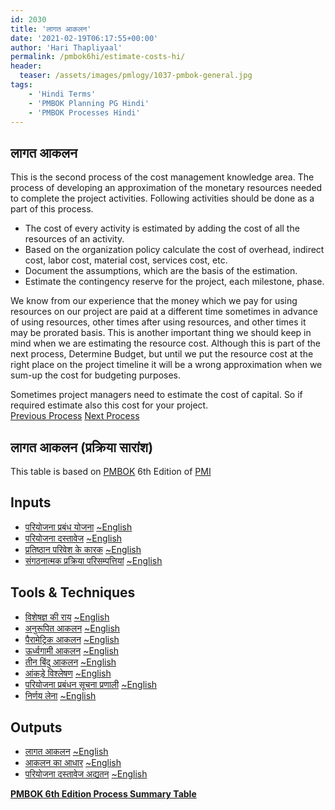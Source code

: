 ```yaml
---
id: 2030   
title: 'लागत आकलन'
date: '2021-02-19T06:17:55+00:00'
author: 'Hari Thapliyaal'
permalink: /pmbok6hi/estimate-costs-hi/
header:
  teaser: /assets/images/pmlogy/1037-pmbok-general.jpg
tags:
    - 'Hindi Terms'
    - 'PMBOK Planning PG Hindi'
    - 'PMBOK Processes Hindi'
---
```


## लागत आकलन

This is the second process of the cost management knowledge area. The process of developing an approximation of the monetary resources needed to complete the project activities. Following activities should be done as a part of this process.

- The cost of every activity is estimated by adding the cost of all the resources of an activity.
- Based on the organization policy calculate the cost of overhead, indirect cost, labor cost, material cost, services cost, etc.
- Document the assumptions, which are the basis of the estimation.
- Estimate the contingency reserve for the project, each milestone, phase.

We know from our experience that the money which we pay for using resources on our project are paid at a different time sometimes in advance of using resources, other times after using resources, and other times it may be prorated basis. This is another important thing we should keep in mind when we are estimating the resource cost. Although this is part of the next process, Determine Budget, but until we put the resource cost at the right place on the project timeline it will be a wrong approximation when we sum-up the cost for budgeting purposes.

Sometimes project managers need to estimate the cost of capital. So if required estimate also this cost for your project.  
[Previous Process](/pmbok6/plan-cost-management)
[Next Process](/pmbok6/determine-budget)

## लागत आकलन (प्रक्रिया सारांश)

This table is based on [PMBOK](https://www.pmi.org/pmbok-guide-standards) 6th Edition of [PMI](https:/www.pmi.org)

## Inputs

- [परियोजना प्रबंध योजना](/pmbok6hi/project-management-plan-hi) [~English](/pmbok6/Project-Management-Plan)
- [परियोजना दस्तावेज](/pmbok6hi/project-documents-hi) [~English](/pmbok6/Project-Documents)
- [प्रतिष्ठान परिवेश के कारक](/pmbok6hi/enterprise-environmental-factors-hi) [~English](/pmbok6/Enterprise-Environmental-Factors)
- [संगठनात्मक प्रक्रिया परिसम्पत्तियां](/pmbok6hi/organizational-process-assets-hi) [~English](/pmbok6/Organizational-Process-Assets)

## Tools &amp; Techniques

- [विशेषज्ञ की राय](/pmbok6hi/expert-judgement-hi) [~English](/pmbok6/Expert-Judgement)
- [अनुरूपित आकलन](/pmbok6hi/analogous-estimating-hi) [~English](/pmbok6/Analogous-Estimating)
- [पैरामेट्रिक आकलन](/pmbok6hi/parametric-estimating-hi) [~English](/pmbok6/Parametric-Estimating)
- [ऊर्ध्वगामी आकलन](/pmbok6hi/bottom-up-estimating-hi) [~English](/pmbok6/Bottom-Up-Estimating)
- [तीन बिंदु आकलन](/pmbok6hi/three-point-estimating-hi) [~English](/pmbok6/Three-Point-Estimating)
- [आंकड़े विश्लेषण](/pmbok6hi/data-analysis-hi) [~English](/pmbok6/Data-Analysis)
- [परियोजना प्रबंधन सूचना प्रणाली](/pmbok6hi/project-management-information-system-hi) [~English](/pmbok6/Project-Management-Information-System)
- [निर्णय लेना](/pmbok6hi/decision-making-hi) [~English](/pmbok6/Decision-Making)

## Outputs

- [लागत आकलन](/pmbok6hi/cost-estimates-hi) [~English](/pmbok6/Cost-Estimates)
- [आकलन का आधार](/pmbok6hi/basis-of-estimates-hi) [~English](/pmbok6/Basis-Of-Estimates)
- [परियोजना दस्तावेज अद्यतन](/pmbok6hi/project-documents-updates-hi) [~English](/pmbok6/Project-Documents-Updates)

**[PMBOK 6th Edition Process Summary Table](process-groups-and-processes-in-pmbok6/)**

